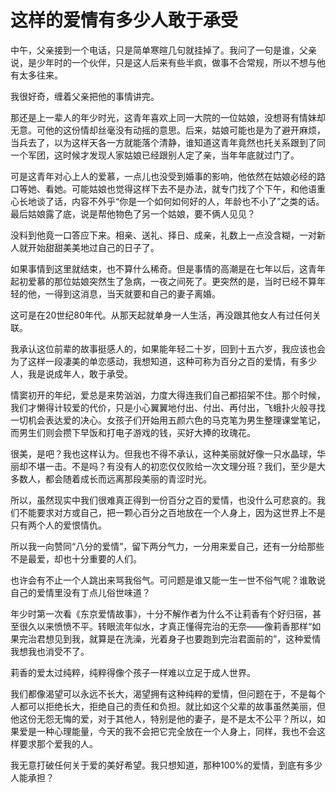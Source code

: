# 这样的爱情有多少人敢于承受

中午，父亲接到一个电话，只是简单寒暄几句就挂掉了。我问了一句是谁，父亲说，是少年时的一个伙伴，只是这人后来有些半疯，做事不合常规，所以不想与他有太多往来。 

我很好奇，缠着父亲把他的事情讲完。 

那还是上一辈人的年少时光，这青年喜欢上同一大院的一位姑娘，没想哥有情妹却无意。可他的这份情却丝毫没有动摇的意思。后来，姑娘可能也是为了避开麻烦，当兵去了，以为这样天各一方就能落个清静，谁知道这青年竟然也托关系跟到了同一个军团，这时候才发现人家姑娘已经跟别人定了亲，当年年底就过门了。 

可是这青年对心上人的爱慕，一点儿也没受到婚事的影响，他依然在姑娘必经的路口等她、看她。可能姑娘也觉得这样下去不是办法，就专门找了个下午，和他语重心长地谈了话，内容不外乎“你是一个如何如何好的人，年龄也不小了”之类的话。最后姑娘露了底，说是帮他物色了另一个姑娘，要不俩人见见？ 

没料到他竟一口答应下来。相亲、送礼、择日、成亲，礼数上一点没含糊，一对新人就开始甜甜美美地过自己的日子了。 

如果事情到这里就结束，也不算什么稀奇。但是事情的高潮是在七年以后，这青年起初爱慕的那位姑娘突然生了急病，一夜之间死了。更突然的是，当时已经不算年轻的他，一得到这消息，当天就要和自己的妻子离婚。 

这可是在20世纪80年代。从那天起就单身一人生活，再没跟其他女人有过任何关联。 

我承认这位前辈的故事挺感人的，如果能年轻二十岁，回到十五六岁，我应该也会为了这样一段凄美的单恋感动，我想知道，这种可称为百分之百的爱情，有多少人，我是说成年人，敢于承受。 

情窦初开的年纪，爱总是来势汹汹，力度大得连我们自己都招架不住。那个时候，我们才懒得计较爱的代价，只是小心翼翼地付出、付出、再付出，飞蛾扑火般寻找一切机会表达爱的决心。女孩子们开始用五颜六色的马克笔为男生整理课堂笔记，而男生们则会攒下早饭和打电子游戏的钱，买好大捧的玫瑰花。 

很美，是吧？我也这样认为。但我也不得不承认，这种美丽就好像一只水晶球，华丽却不堪一击。不是吗？有没有人的初恋仅仅败给一次文理分班？我们，至少是大多数人，都会随着成长而远离那段美丽的青涩时光。 

所以，虽然现实中我们很难真正得到一份百分之百的爱情，也没什么可悲哀的。我们不能要求对方或自己，把一颗心百分之百地放在一个人身上，因为这世界上不是只有两个人的爱恨情仇。 

所以我一向赞同“八分的爱情”，留下两分气力，一分用来爱自己，还有一分给那些不是最爱，却也十分重要的人们。 

也许会有不止一个人跳出来骂我俗气。可问题是谁又能一生一世不俗气呢？谁敢说自己的爱情里没有丁点儿俗世味道？ 

年少时第一次看《东京爱情故事》，十分不解作者为什么不让莉香有个好归宿，甚至很久以来愤愤不平。转眼流年似水，才真正懂得完治的无奈——像莉香那样“如果完治君想见到我，就算是在洗澡，光着身子也要跑到完治君面前的”，这种爱情我想我也消受不了。 

莉香的爱太过纯粹，纯粹得像个孩子一样难以立足于成人世界。 

我们都像渴望可以永远不长大，渴望拥有这种纯粹的爱情，但问题在于，不是每个人都可以拒绝长大，拒绝自己的责任和负担。就比如这个父辈的故事虽然美丽，但他这份无怨无悔的爱，对于其他人，特别是他的妻子，是不是太不公平？所以，如果爱是一种心理能量，今天的我不会把它完全放在一个人身上，同样，我也不会这样要求那个爱我的人。 

我无意打破任何关于爱的美好希望。我只想知道，那种100%的爱情，到底有多少人能承担？